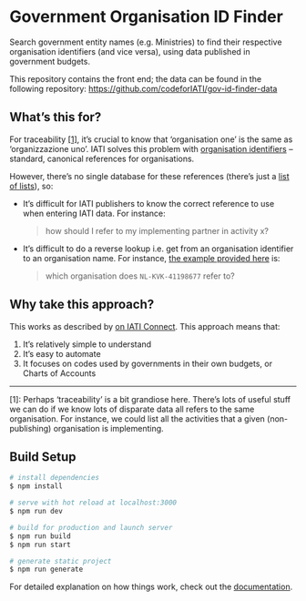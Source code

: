 # Government Organisation ID Finder

Search government entity names (e.g. Ministries) to find their respective organisation identifiers (and vice versa), using data published in government budgets.

This repository contains the front end; the data can be found in the following repository:
https://github.com/codeforIATI/gov-id-finder-data

## What’s this for?

For traceability [[1]](#footnote-1), it’s crucial to know that ‘organisation one’ is the same as ‘organizzazione uno’. IATI solves this problem with [organisation identifiers](http://iatistandard.org/202/organisation-identifiers/) – standard, canonical references for organisations.

However, there’s no single database for these references (there’s just a [list of lists](http://org-id.guide)), so:

 * It’s difficult for IATI publishers to know the correct reference to use when entering IATI data. For instance:

    > how should I refer to my implementing partner in activity x?

 * It’s difficult to do a reverse lookup i.e. get from an organisation identifier to an organisation name. For instance, [the example provided here](https://discuss.codeforiati.org/t/data-use-observation-a-reference-for-an-organisation-alone-is-not-enough/1091) is:

    > which organisation does `NL-KVK-41198677` refer to?

## Why take this approach?

This works as described by [on IATI Connect](https://iaticonnect.org/group/7/discussion/new-methodology-identifying-government-entities). This approach means that:

 1. It’s relatively simple to understand
 2. It’s easy to automate
 3. It focuses on codes used by governments in their own budgets, or Charts of Accounts

----

<a name="footnote-1">[1]</a>: Perhaps ‘traceability’ is a bit grandiose here. There’s lots of useful stuff we can do if we know lots of disparate data all refers to the same organisation. For instance, we could list all the activities that a given (non-publishing) organisation is implementing.


## Build Setup

```bash
# install dependencies
$ npm install

# serve with hot reload at localhost:3000
$ npm run dev

# build for production and launch server
$ npm run build
$ npm run start

# generate static project
$ npm run generate
```

For detailed explanation on how things work, check out the [documentation](https://nuxtjs.org).

